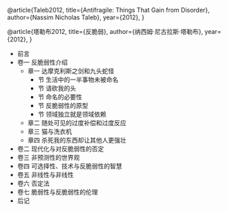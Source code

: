 @article{Taleb2012,
  title={Antifragile: Things That Gain from Disorder},
  author={Nassim Nicholas Taleb},
  year={2012},
}

@article{塔勒布2012,
  title={反脆弱},
  author={纳西姆·尼古拉斯·塔勒布},
  year={2012},
}

- 前言
- 卷一 反脆弱性介绍
    - 章一 达摩克利斯之剑和九头蛇怪
        - 节 生活中的一半事物未被命名
        - 节 请砍我的头
        - 节 命名的必要性
        - 节 反脆弱性的原型
        - 节 领域独立就是领域依赖
    - 章二 随处可见的过度补偿和过度反应
    - 章三 猫与洗衣机
    - 章四 杀死我的东西却让其他人更强壮
- 卷二 现代化与对反脆弱性的否定
- 卷三 非预测性的世界观
- 卷四 可选择性、技术与反脆弱性的智慧
- 卷五 非线性与非线性
- 卷六 否定法
- 卷七 脆弱性与反脆弱性的伦理
- 后记
